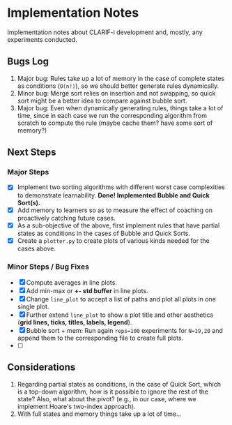 # Implementation Notes

Implementation notes about CLARIF-i development and, mostly, any experiments conducted.

## Bugs Log

1. Major bug: Rules take up a lot of memory in the case of complete states as conditions (`O(n!)`), so we should better generate rules dynamically.
2. Minor bug: Merge sort relies on insertion and not swapping, so quick sort might be a better idea to compare against bubble sort.
3. Major bug: Even when dynamically generating rules, things take a lot of time, since in each case we run the corresponding algorithm from scratch to compute the rule (maybe cache them? have some sort of memory?)

## Next Steps

### Major Steps

- [x] Implement two sorting algorithms with different worst case complexities to demonstrate learnability. **Done! Implemented Bubble and Quick Sort(s).**
- [x] Add memory to learners so as to measure the effect of coaching on proactively catching future cases.
- [x] As a sub-objective of the above, first implement rules that have partial states as conditions in the cases of Bubble and Quick Sorts.
- [x] Create a `plotter.py` to create plots of various kinds needed for the cases above.

### Minor Steps / Bug Fixes

- [x] Compute averages in line plots.
- [x] Add min-max or **+- std buffer** in line plots.
- [x] Change `line_plot` to accept a list of paths and plot all plots in one single plot.
- [x] Further extend `line_plot` to show a plot title and other aesthetics (**grid lines, ticks, titles, labels, legend**).
- [x] Bubble sort + mem: Run again `reps=100` experiments for `N=19,20` and append them to the corresponding file to create full plots.
- [ ] 
 
## Considerations

1. Regarding partial states as conditions, in the case of Quick Sort, which is a top-down algorithm, how is it possible to ignore the rest of the state? Also, what about the pivot? (e.g., in our case, where we implement Hoare's two-index approach).
2. With full states and memory things take up a lot of time...
